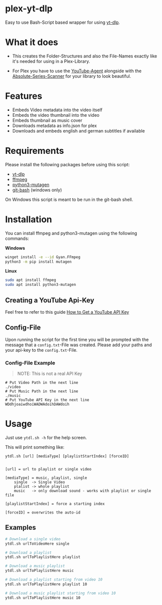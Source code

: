 # plex-yt-dlp

Easy to use Bash-Script based wrapper for using [yt-dlp](https://github.com/yt-dlp/yt-dlp).

# What it does
* This creates the Folder-Structures and also the File-Names exactly like it's needed for using in a Plex-Library.

* For Plex you have to use the [YouTube-Agent](https://github.com/ZeroQI/YouTube-Agent.bundle) alongside with the [Absolute-Series-Scanner](https://github.com/ZeroQI/Absolute-Series-Scanner) for your library to look beautiful.

# Features
* Embeds Video metadata into the video itself
* Embeds the video thumbnail into the video
* Embeds thumbnail as music cover
* Downloads metadata as info.json for plex
* Downloads and embeds english and german subtitles if available

# Requirements

Please install the following packages before using this script:

* [yt-dlp](https://github.com/yt-dlp/yt-dlp/releases/latest/download/yt-dlp)
* [ffmpeg](https://ffmpeg.org/)
* [python3-mutagen](https://mutagen.readthedocs.io/en/latest/)
* [git-bash](https://git-scm.com/downloads) (windows only)

On Windows this script is meant to be run in the git-bash shell.

# Installation

You can install ffmpeg and python3-mutagen using the following commands:

**Windows**
```bash
winget install -e --id Gyan.FFmpeg
python3 -m pip install mutagen
```

**Linux**
```bash
sudo apt install ffmpeg
sudo apt install python3-mutagen
```

## Creating a YouTube Api-Key

Feel free to refer to this guide
[How to Get a YouTube API Key](https://blog.hubspot.com/website/how-to-get-youtube-api-key)

## Config-File

Upon running the script for the first time you will be prompted with the message that a `config.txt`-File was created.
Please add your paths and your api-key to the `config.txt`-File.

### Config-File Example

> NOTE: This is not a real API Key

```text
# Put Video Path in the next line
./video
# Put Music Path in the next line
./music
# Put YouTube API Key in the next line
WDdhjoaiwdhoiWADWAdoihDAWdoih
```

# Usage

Just use `ytdl.sh -h` for the help screen.

This will print something like:

```
ytdl.sh [url] [mediaType] [playlistStartIndex] [forceID]


[url] = url to playlist or single video

[mediaType] = music, playlist, single
    single  -> Single Video
    plalist -> whole playlist
    music   -> only download sound - works with playlist or single file

[playlistStartIndex] = force a starting index

[forceID] = overwrites the auto-id
```

## Examples

```bash
# Download a single video
ytdl.sh urlToVideoHere single

# Download a playlist
ytdl.sh urlToPlaylistHere playlist

# Download a music playlist
ytdl.sh urlToPlaylistHere music

# Download a playlist starting from video 10
ytdl.sh urlToPlaylistHere playlist 10

# Download a music playlist starting from video 10
ytdl.sh urlToPlaylistHere music 10
```